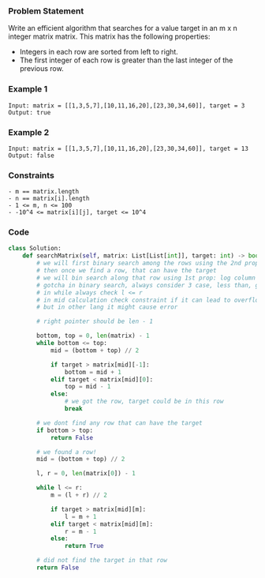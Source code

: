 ### Problem Statement

Write an efficient algorithm that searches for a value target in an m x n integer matrix matrix. This matrix has the following properties:

- Integers in each row are sorted from left to right.
- The first integer of each row is greater than the last integer of the previous row.

### Example 1

```
Input: matrix = [[1,3,5,7],[10,11,16,20],[23,30,34,60]], target = 3
Output: true
```

### Example 2

```
Input: matrix = [[1,3,5,7],[10,11,16,20],[23,30,34,60]], target = 13
Output: false
```

### Constraints

```
- m == matrix.length
- n == matrix[i].length
- 1 <= m, n <= 100
- -10^4 <= matrix[i][j], target <= 10^4
```

### Code

```python
class Solution:
    def searchMatrix(self, matrix: List[List[int]], target: int) -> bool:
        # we will first binary search among the rows using the 2nd prop log row
        # then once we find a row, that can have the target
        # we will bin search along that row using 1st prop: log column
        # gotcha in binary search, always consider 3 case, less than, greater than, and equal
        # in while always check l <= r
        # in mid calculation check constraint if it can lead to overflow, in python its fine,
        # but in other lang it might cause error

        # right pointer should be len - 1

        bottom, top = 0, len(matrix) - 1
        while bottom <= top:
            mid = (bottom + top) // 2

            if target > matrix[mid][-1]:
                bottom = mid + 1
            elif target < matrix[mid][0]:
                top = mid - 1
            else:
                # we got the row, target could be in this row
                break

        # we dont find any row that can have the target
        if bottom > top:
            return False

        # we found a row!
        mid = (bottom + top) // 2

        l, r = 0, len(matrix[0]) - 1

        while l <= r:
            m = (l + r) // 2

            if target > matrix[mid][m]:
                l = m + 1
            elif target < matrix[mid][m]:
                r = m - 1
            else:
                return True

        # did not find the target in that row
        return False
```
